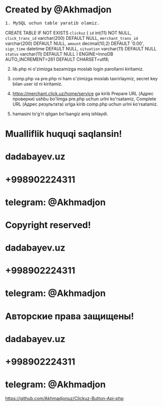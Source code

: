 <h1> Created by @Akhmadjon</h1>
<p style="font-family:Consolas,Monaco,Lucida Console,Liberation Mono,DejaVu Sans Mono,Bitstream Vera Sans Mono,Courier New, monospace;">
1. MySQL uchun table yaratib olamiz.

CREATE TABLE IF NOT EXISTS `clickuz` (
  `id` int(11) NOT NULL,
  `click_trans_id` varchar(200) DEFAULT NULL,
  `merchant_trans_id` varchar(200) DEFAULT NULL,
  `amount` decimal(10,2) DEFAULT '0.00',
  `sign_time` datetime DEFAULT NULL,
  `situation` varchar(11) DEFAULT NULL
  `status` varchar(11) DEFAULT NULL
) ENGINE=InnoDB AUTO_INCREMENT=261 DEFAULT CHARSET=utf8;

2. lib.php ni o'zimizga bazamizga moslab login parollarni kiritamiz.

3. comp.php va pre.php ni ham o'zimizga moslab taxrirlaymiz, secret key bilan user id ni kiritamiz.

4. https://merchant.click.uz/home/service ga kirib Prepare URL (Адрес проверки) ushbu bo'limga pre.php uchun urlni ko'rsatamiz,
Complete URL (Адрес результата) urlga kirib comp.php uchun urlni ko'rsatamiz.

5. hamasini to'g'ri qilgan bo'lsangiz aniq ishlaydi.
</p>

# Mualliflik huquqi saqlansin!
# dadabayev.uz
# +998902224311
# telegram: @Akhmadjon

# Copyright reserved!
# dadabayev.uz
# +998902224311
# telegram: @Akhmadjon

# Авторские права защищены!
# dadabayev.uz
# +998902224311
# telegram: @Akhmadjon
	
https://github.com/Akhmadjonuz/Clickuz-Button-Api-php
